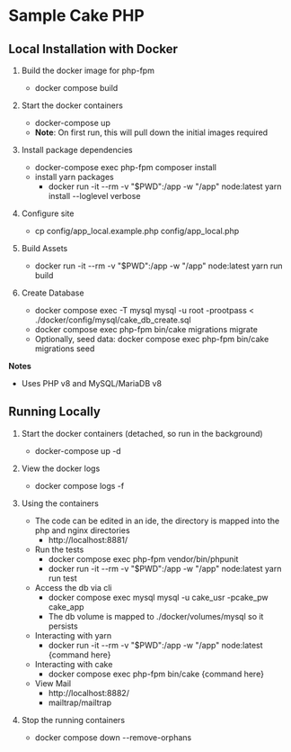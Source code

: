 # Sample Cake PHP 

## Local Installation with Docker ##

1. Build the docker image for php-fpm
   * docker compose build

2. Start the docker containers
   * docker-compose up
   * **Note**: On first run, this will pull down the initial images required   

3. Install package dependencies
   * docker-compose exec php-fpm composer install
   * install yarn packages
      * docker run -it --rm -v "$PWD":/app -w "/app" node:latest yarn install --loglevel verbose

4. Configure site 
   * cp config/app_local.example.php config/app_local.php

5. Build Assets
   * docker run -it --rm -v "$PWD":/app -w "/app" node:latest yarn run build

6. Create Database
   * docker compose exec -T mysql mysql -u root -prootpass < ./docker/config/mysql/cake_db_create.sql
   * docker compose exec php-fpm  bin/cake migrations migrate 
   * Optionally, seed data: docker compose exec php-fpm bin/cake migrations seed

**Notes**
 - Uses PHP v8 and MySQL/MariaDB v8

## Running Locally ##

1. Start the docker containers (detached, so run in the background)
   * docker-compose up -d 

2. View the docker logs 
   * docker compose logs -f

3. Using the containers
   * The code can be edited in an ide, the directory is mapped into the php and nginx directories
     * http://localhost:8881/
   * Run the tests
      * docker compose exec php-fpm vendor/bin/phpunit
      * docker run -it --rm -v "$PWD":/app -w "/app" node:latest yarn run test
   * Access the db via cli
      * docker compose exec mysql mysql -u cake_usr -pcake_pw cake_app
      * The db volume is mapped to ./docker/volumes/mysql so it persists
   * Interacting with yarn
      * docker run -it --rm -v "$PWD":/app -w "/app" node:latest {command here}
   * Interacting with cake
     * docker compose exec php-fpm bin/cake {command here}
   * View Mail 
     * http://localhost:8882/
     * mailtrap/mailtrap 

4. Stop the running containers
   * docker compose down --remove-orphans
    

